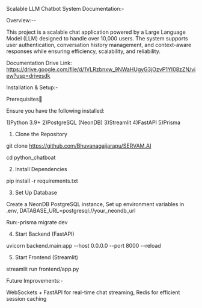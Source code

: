 Scalable LLM Chatbot System Documentation:-

Overview:--

This project is a scalable chat application powered by a Large Language Model (LLM) designed to handle over 10,000 users. The system supports user authentication, conversation history management, and context-aware responses while ensuring efficiency, scalability, and reliability.

Documentation Drive Link:
https://drive.google.com/file/d/1VLRzbnxw_9NWaHUgyG3jOzvP1YI08zZN/view?usp=drivesdk

Installation & Setup:-

Prerequisites

Ensure you have the following installed:

1)Python 3.9+
2)PostgreSQL (NeonDB)
3)Streamlit
4)FastAPI
5)Prisma

1. Clone the Repository

  git clone https://github.com/Bhuvanagajjarapu/SERVAM.AI

  cd python_chatboat

2. Install Dependencies

  pip install -r requirements.txt

3. Set Up Database

  Create a NeonDB PostgreSQL instance,
  Set up environment variables in .env,
  DATABASE_URL=postgresql://your_neondb_url

  Run:-prisma migrate dev

4. Start Backend (FastAPI)

  uvicorn backend.main:app --host 0.0.0.0 --port 8000 --reload

5. Start Frontend (Streamlit)

  streamlit run frontend/app.py

Future Improvements:-

WebSockets + FastAPI for real-time chat streaming,
Redis for efficient session caching

